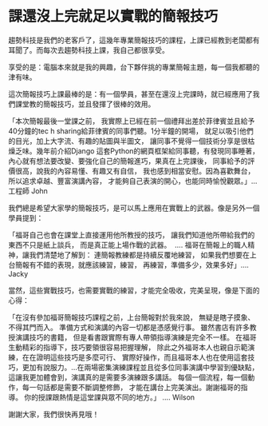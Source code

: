 # 課還沒上完就足以實戰的簡報技巧 

<p>趨勢科技是我們的老客戶了，這幾年專業簡報技巧的課程，上課已經教到老闆都有耳聞了。而每次去趨勢科技上課，我自己都很享受。</p>
<p>享受的是：電腦本來就是我的興趣，台下夥伴挑的專業簡報主題，每一個我都聽的津有味。</p>
<p>這次簡報技巧上課最棒的是：有一個學員，甚至在還沒上完課時，就已經應用了我們課堂教的簡報技巧，並且發揮了很棒的效用。</p>
<p>「本次簡報最後一堂課之前， 我實際上已經在前一個禮拜出差於菲律賓並且給予40分鐘的tec h sharing給菲律賓的同事們聽。1分半鐘的開場， 就足以吸引他們的目光，加上大字流、有趣的貼圖與半圖文， 讓同事不覺得一個技術分享是很枯燥乏味。幾年前介紹Django 這套Python的網頁框架給同事聽，有發現同事睡著， 內心就有想法要改變、要強化自己的簡報進巧，果真在上完課後， 同事給予的評價很高，說我的內容易懂、有趣又有自信， 我也感到相當安慰。因為喜歡舞台，所以追求卓越、豐富演講內容， 才能夠自己表演的開心，也能同時愉悅觀眾。」… 工程師 John</p>
<p>我們總是希望大家學的簡報技巧，是可以馬上應用在實戰上的武器。像是另外一個學員提到：</p>
<p>「福哥自己也會在課堂上直接運用他所教授的技巧， 讓我們知道他所帶給我們的東西不只是紙上談兵， 而是真正能上場作戰的武器。  …. 福哥在簡報上的職人精神，讓我們清楚地了解到： 連簡報教練都是持續反覆地練習， 如果我們想要在上台簡報有不錯的表現，就應該練習，練習， 再練習，準備多少，效果多好」…. Jacky</p>
<p>當然，這些實戰技巧，也需要實戰的練習，才能完全吸收，完美呈現，像是下面的心得：</p>
<p>「在沒有參加福哥簡報技巧課程之前，上台簡報對於我來說， 無疑是瞎子摸象、不得其門而入。 準備方式和演講的內容一切都是憑感覺行事。 雖然書店有許多教授演講技巧的書籍， 但是看書跟實際有專人帶領指導演練是完全不一樣。 在福哥生動精彩的指導下，技巧要領很容易把握理解， 除此之外福哥本人也親自示範演練，在在證明這些技巧是多麼可行、 實際好操作，而且福哥本人也在使用這套技巧，更加有說服力。…在兩場密集演練課程並且從多位同事演講中學習到優缺點， 這讓我更加體會到，演講真的是需要多演練跟多講話。 每個一個流程，每一個動作，每一句話都是需要不斷調整修飾， 才能在講台上完美演出。謝謝福哥的指導。 你的授課跟熱情是這堂課與眾不同的地方。」 …. Wilson</p>
<p>謝謝大家，我們很快再見哦！</p>